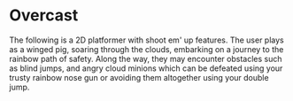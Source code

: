 # Overcast
The following is a 2D platformer with shoot em' up features. The user plays as a winged pig, soaring through the clouds, embarking on a journey to the rainbow path of safety. Along the way, they may encounter obstacles such as blind jumps, and angry cloud minions which can be defeated using your trusty rainbow nose gun or  avoiding them altogether using your double jump. 
